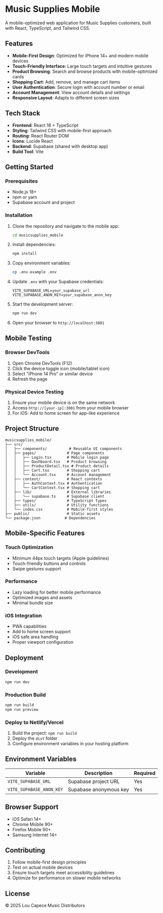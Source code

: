 # Music Supplies Mobile

A mobile-optimized web application for Music Supplies customers, built with React, TypeScript, and Tailwind CSS.

## Features

- **Mobile-First Design**: Optimized for iPhone 14+ and modern mobile devices
- **Touch-Friendly Interface**: Large touch targets and intuitive gestures
- **Product Browsing**: Search and browse products with mobile-optimized cards
- **Shopping Cart**: Add, remove, and manage cart items
- **User Authentication**: Secure login with account number or email
- **Account Management**: View account details and settings
- **Responsive Layout**: Adapts to different screen sizes

## Tech Stack

- **Frontend**: React 18 + TypeScript
- **Styling**: Tailwind CSS with mobile-first approach
- **Routing**: React Router DOM
- **Icons**: Lucide React
- **Backend**: Supabase (shared with desktop app)
- **Build Tool**: Vite

## Getting Started

### Prerequisites

- Node.js 18+ 
- npm or yarn
- Supabase account and project

### Installation

1. Clone the repository and navigate to the mobile app:
   ```bash
   cd musicsupplies_mobile
   ```

2. Install dependencies:
   ```bash
   npm install
   ```

3. Copy environment variables:
   ```bash
   cp .env.example .env
   ```

4. Update `.env` with your Supabase credentials:
   ```
   VITE_SUPABASE_URL=your_supabase_url
   VITE_SUPABASE_ANON_KEY=your_supabase_anon_key
   ```

5. Start the development server:
   ```bash
   npm run dev
   ```

6. Open your browser to `http://localhost:3001`

## Mobile Testing

### Browser DevTools
1. Open Chrome DevTools (F12)
2. Click the device toggle icon (mobile/tablet icon)
3. Select "iPhone 14 Pro" or similar device
4. Refresh the page

### Physical Device Testing
1. Ensure your mobile device is on the same network
2. Access `http://[your-ip]:3001` from your mobile browser
3. For iOS: Add to home screen for app-like experience

## Project Structure

```
musicsupplies_mobile/
├── src/
│   ├── components/          # Reusable UI components
│   ├── pages/              # Page components
│   │   ├── Login.tsx       # Mobile login page
│   │   ├── Dashboard.tsx   # Product browsing
│   │   ├── ProductDetail.tsx # Product details
│   │   ├── Cart.tsx        # Shopping cart
│   │   └── Account.tsx     # Account management
│   ├── context/            # React contexts
│   │   ├── AuthContext.tsx # Authentication
│   │   └── CartContext.tsx # Shopping cart
│   ├── lib/                # External libraries
│   │   └── supabase.ts     # Supabase client
│   ├── types/              # TypeScript types
│   ├── utils/              # Utility functions
│   └── index.css           # Mobile-first styles
├── public/                 # Static assets
└── package.json           # Dependencies
```

## Mobile-Specific Features

### Touch Optimization
- Minimum 44px touch targets (Apple guidelines)
- Touch-friendly buttons and controls
- Swipe gestures support

### Performance
- Lazy loading for better mobile performance
- Optimized images and assets
- Minimal bundle size

### iOS Integration
- PWA capabilities
- Add to home screen support
- iOS safe area handling
- Proper viewport configuration

## Deployment

### Development
```bash
npm run dev
```

### Production Build
```bash
npm run build
npm run preview
```

### Deploy to Netlify/Vercel
1. Build the project: `npm run build`
2. Deploy the `dist` folder
3. Configure environment variables in your hosting platform

## Environment Variables

| Variable | Description | Required |
|----------|-------------|----------|
| `VITE_SUPABASE_URL` | Supabase project URL | Yes |
| `VITE_SUPABASE_ANON_KEY` | Supabase anonymous key | Yes |

## Browser Support

- iOS Safari 14+
- Chrome Mobile 90+
- Firefox Mobile 90+
- Samsung Internet 14+

## Contributing

1. Follow mobile-first design principles
2. Test on actual mobile devices
3. Ensure touch targets meet accessibility guidelines
4. Optimize for performance on slower mobile networks

## License

© 2025 Lou Capece Music Distributors
